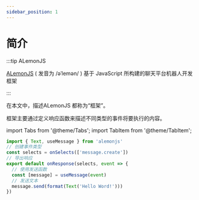 ```yaml
---
sidebar_position: 1
---
```


# 简介

:::tip ALemonJS

[ALemonJS](https://github.com/lemonade-lab/alemonjs) ( 发音为 /əˈlemən/ ) 基于 JavaScript 所构建的聊天平台机器人开发框架

:::

在本文中，描述ALemonJS 都称为“框架”。

框架主要通过定义响应函数来描述不同类型的事件将要执行的内容。

import Tabs from '@theme/Tabs';
import TabItem from '@theme/TabItem';

```ts title="Hello Word!"
import { Text, useMessage } from 'alemonjs'
// 创建事件类型
const selects = onSelects(['message.create'])
// 导出响应
export default onResponse(selects, event => {
  // 使用发送函数
  const [message] = useMessage(event)
  // 发送文本
  message.send(format(Text('Hello Word!')))
})
```
